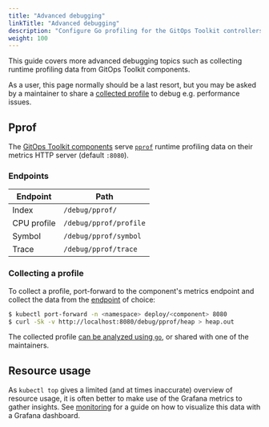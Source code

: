 ```yaml
---
title: "Advanced debugging"
linkTitle: "Advanced debugging"
description: "Configure Go profiling for the GitOps Toolkit controllers."
weight: 100
---
```


This guide covers more advanced debugging topics such as collecting
runtime profiling data from GitOps Toolkit components.

As a user, this page normally should be a last resort, but you may
be asked by a maintainer to share a [collected profile](#collecting-a-profile)
to debug e.g. performance issues.

## Pprof

The [GitOps Toolkit components](../components/_index.md) serve [`pprof`](https://golang.org/pkg/net/http/pprof/)
runtime profiling data on their metrics HTTP server (default `:8080`).

### Endpoints

| Endpoint    | Path                   |
|-------------|------------------------|
| Index       | `/debug/pprof/`        |
| CPU profile | `/debug/pprof/profile` |
| Symbol      | `/debug/pprof/symbol`  |
| Trace       | `/debug/pprof/trace`   |

### Collecting a profile

To collect a profile, port-forward to the component's metrics endpoint
and collect the data from the [endpoint](#endpoints) of choice:

```sh
$ kubectl port-forward -n <namespace> deploy/<component> 8080
$ curl -Sk -v http://localhost:8080/debug/pprof/heap > heap.out
```

The collected profile [can be analyzed using `go`](https://blog.golang.org/pprof),
or shared with one of the maintainers.

## Resource usage

As `kubectl top` gives a limited (and at times inaccurate) overview of
resource usage, it is often better to make use of the Grafana metrics
to gather insights. See [monitoring](../operations/monitoring.md) for a
guide on how to visualize this data with a Grafana dashboard.
